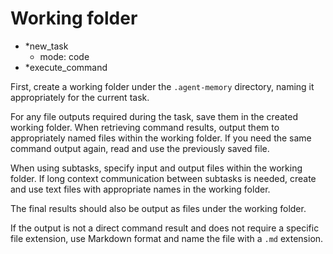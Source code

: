 # Working folder

- *new_task
  - mode: code
- *execute_command

First, create a working folder under the `.agent-memory` directory, naming it appropriately for the current task.

For any file outputs required during the task, save them in the created working folder.
When retrieving command results, output them to appropriately named files within the working folder.
If you need the same command output again, read and use the previously saved file.

When using subtasks, specify input and output files within the working folder.
If long context communication between subtasks is needed, create and use text files with appropriate names in the working folder.

The final results should also be output as files under the working folder.

If the output is not a direct command result and does not require a specific file extension, use Markdown format and name the file with a `.md` extension.
